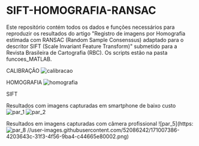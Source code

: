 # SIFT-HOMOGRAFIA-RANSAC
Este repositório contém todos os dados e funções necessários para reproduzir os resultados do artigo "Registro de imagens por Homografia estimada com RANSAC (Random Sample Consenssus) adaptado para o descritor SIFT (Scale Invariant Feature Transform)" submetido para a Revista Brasileira de Cartografia (RBC). Os scripts estão na pasta funcoes_MATLAB.

CALIBRAÇÃO
![calibracao](https://user-images.githubusercontent.com/52086242/171007993-f32a8ea5-501e-4e03-9f01-80f19a962abf.png)

HOMOGRAFIA
![homografia](https://user-images.githubusercontent.com/52086242/171008010-dabc6cb4-f3a1-43d9-abfc-2b5b14057276.png)

SIFT


Resultados com imagens capturadas em smartphone de baixo custo
![par_1](https://user-images.githubusercontent.com/52086242/171006555-3ee76411-3d12-4f5f-89d9-6873a0b3a5fa.png)
![par_2](https://user-images.githubusercontent.com/52086242/171007365-328d4cec-e2ec-45c8-b41e-5828b01d5918.png)

Resultados em imagens capturadas com câmera profissional
![par_5](https:![par_8](https://user-images.githubusercontent.com/52086242/171007398-3372f933-eaaf-4cbc-87c1-a002f3bc71ad.png)
//user-images.githubusercontent.com/52086242/171007386-4203643c-31f3-4f56-9ba4-c44665e80002.png)
